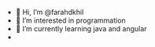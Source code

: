 - 👋 Hi, I’m @farahdkhil
- 👀 I’m interested in programmation
- 🌱 I’m currently learning java and angular
- 
<!---
farahdkhil/farahdkhil is a ✨ special ✨ repository because its `README.md` (this file) appears on your GitHub profile.
You can click the Preview link to take a look at your changes.
--->
